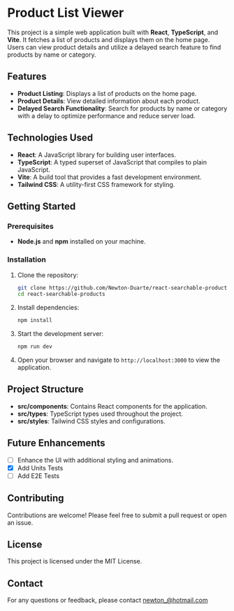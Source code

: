 # Product List Viewer

This project is a simple web application built with **React**, **TypeScript**, and **Vite**. It fetches a list of products and displays them on the home page. Users can view product details and utilize a delayed search feature to find products by name or category.

## Features

- **Product Listing**: Displays a list of products on the home page.
- **Product Details**: View detailed information about each product.
- **Delayed Search Functionality**: Search for products by name or category with a delay to optimize performance and reduce server load.

## Technologies Used

- **React**: A JavaScript library for building user interfaces.
- **TypeScript**: A typed superset of JavaScript that compiles to plain JavaScript.
- **Vite**: A build tool that provides a fast development environment.
- **Tailwind CSS**: A utility-first CSS framework for styling.

## Getting Started

### Prerequisites

- **Node.js** and **npm** installed on your machine.

### Installation

1. Clone the repository:

   ```bash
   git clone https://github.com/Newton-Duarte/react-searchable-products.git
   cd react-searchable-products
   ```

2. Install dependencies:

   ```bash
   npm install
   ```

3. Start the development server:

   ```bash
   npm run dev
   ```

4. Open your browser and navigate to `http://localhost:3000` to view the application.

## Project Structure

- **src/components**: Contains React components for the application.
- **src/types**: TypeScript types used throughout the project.
- **src/styles**: Tailwind CSS styles and configurations.

## Future Enhancements

- [ ] Enhance the UI with additional styling and animations.
- [x] Add Units Tests
- [ ] Add E2E Tests

## Contributing

Contributions are welcome! Please feel free to submit a pull request or open an issue.

## License

This project is licensed under the MIT License.

## Contact

For any questions or feedback, please contact [newton\_@hotmail.com](mailto:newton_@hotmail.com)
